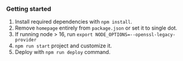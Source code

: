 <h3>Getting started</h3>

1. Install required dependencies with `npm install`.
2. Remove `homepage` entirely from `package.json` or set it to single dot. 
3. If running node > 16, run `export NODE_OPTIONS=--openssl-legacy-provider`
4. `npm run start` project and customize it.
5. Deploy with `npm run deploy` command.
